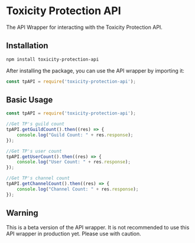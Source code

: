 # Toxicity Protection API 
The API Wrapper for interacting with the Toxicity Protection API.

## Installation
```bash
npm install toxicity-protection-api
```
After installing the package, you can use the API wrapper by importing it:
```js
const tpAPI = require('toxicity-protection-api');
```

## Basic Usage
```js
const tpAPI = require('toxicity-protection-api');

//Get TP's guild count
tpAPI.getGuildCount().then((res) => {
    console.log("Guild Count: " + res.response);
});

//Get TP's user count
tpAPI.getUserCount().then((res) => {
    console.log("User Count: " + res.response);
});

//Get TP's channel count
tpAPI.getChannelCount().then((res) => {
    console.log("Channel Count: " + res.response);
});
```

## Warning
This is a beta version of the API wrapper. It is not recommended to use this API wrapper in production yet. Please use with caution.